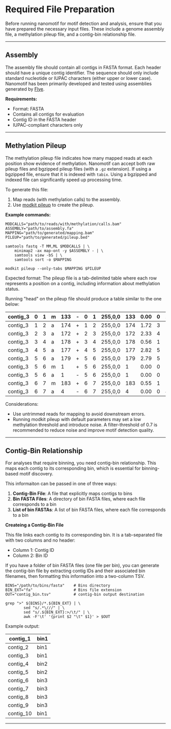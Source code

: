 # Required File Preparation

Before running nanomotif for motif detection and analysis, ensure that you have prepared the necessary input files. These include a genome assembly file, a methylation pileup file, and a contig-bin relationship file.

---

## Assembly

The assembly file should contain all contigs in FASTA format. Each header should have a unique contig identifier. The sequence should only include standard nucleotide or IUPAC characters (either upper or lower case). Nanomotif has been primarily developed and tested using assemblies generated by [Flye](https://github.com/fenderglass/Flye).

**Requirements:**
- Format: FASTA
- Contains all contigs for evaluation
- Contig ID in the FASTA header
- IUPAC-compliant characters only

---

## Methylation Pileup

The methylation pileup file indicates how many mapped reads at each position show evidence of methylation. Nanomotif can accept both raw pileup files and bgzipped pileup files (with a `.gz` extension). If using a bgzipped file, ensure that it is indexed with `tabix`. Using a bgzipped and indexed file can significantly speed up processing time.


To generate this file:

1. Map reads (with methylation calls) to the assembly.
2. Use [modkit pileup](https://github.com/nanoporetech/modkit/blob/master/book/src/advanced_usage.md#pileup) to create the pileup.

**Example commands:**
```shell
MODCALLS="path/to/reads/with/methylation/calls.bam"
ASSEMBLY="path/to/assembly.fa"
MAPPING="path/to/generated/mapping.bam"
PILEUP="path/to/generated/pileup.bed"

samtools fastq -T MM,ML $MODCALLS | \
    minimap2 -ax map-ont -y $ASSEMBLY - | \
    samtools view -bS | \
    samtools sort -o $MAPPING

modkit pileup --only-tabs $MAPPING $PILEUP
```


Expected format: The pileup file is a tab-delimited table where each row represents a position on a contig, including information about methylation status.

Running "head" on the pileup file should produce a table similar to the one below:

| contig_3 | 0  | 1 | m | 133 | - | 0 | 1 | 255,0,0 | 133 | 0.00 | 0 | 133 | 0 | 0 | 6 | 0 | 0 |
|----------|----|---|---|-----|---|---|---|---------|-----|------|---|-----|---|---|---|---|---|
| contig_3 | 1  | 2 | a | 174 | + | 1 | 2 | 255,0,0 | 174 | 1.72 | 3 | 171 | 0 | 0 | 3 | 0 | 0 |
| contig_3 | 2  | 3 | a | 172 | + | 2 | 3 | 255,0,0 | 172 | 2.33 | 4 | 168 | 0 | 0 | 7 | 0 | 0 |
| contig_3 | 3  | 4 | a | 178 | + | 3 | 4 | 255,0,0 | 178 | 0.56 | 1 | 177 | 0 | 0 | 2 | 0 | 0 |
| contig_3 | 4  | 5 | a | 177 | + | 4 | 5 | 255,0,0 | 177 | 2.82 | 5 | 172 | 0 | 0 | 5 | 0 | 0 |
| contig_3 | 5  | 6 | a | 179 | + | 5 | 6 | 255,0,0 | 179 | 2.79 | 5 | 174 | 0 | 0 | 3 | 2 | 0 |
| contig_3 | 5  | 6 | m | 1   | + | 5 | 6 | 255,0,0 | 1   | 0.00 | 0 | 1   | 0 | 0 | 3 | 180 | 0 |
| contig_3 | 5  | 6 | a | 1   | - | 5 | 6 | 255,0,0 | 1   | 0.00 | 0 | 1   | 0 | 0 | 0 | 156 | 0 |
| contig_3 | 6  | 7 | m | 183 | + | 6 | 7 | 255,0,0 | 183 | 0.55 | 1 | 182 | 0 | 0 | 1 | 0 | 0 |
| contig_3 | 6  | 7 | a | 4   | - | 6 | 7 | 255,0,0 | 4   | 0.00 | 0 | 4   | 0 | 0 | 0 | 153 | 0 |

Considerations:  
- Use untrimmed reads for mapping to avoid downstream errors.  
- Running modkit pileup with default parameters may set a low methylation threshold and introduce noise. A filter-threshold of 0.7 is recommended to reduce noise and improve motif detection quality.

---

## Contig-Bin Relationship

For analyses that require binning, you need contig-bin relationship. This maps each contig to its corresponding bin, which is essential for binning-based motif discovery.

This informaiton can be passed in one of three ways:
1. **Contig-Bin File**: A file that explicitly maps contigs to bins
2. **Bin FASTA Files**: A directory of bin FASTA files, where each file corresponds to a bin
3. **List of bin FASTAs**: A list of bin FASTA files, where each file corresponds to a bin


**Createing a Contig-Bin File**

This file links each contig to its corresponding bin. It is a tab-separated file with two columns and no header:
- Column 1: Contig ID  
- Column 2: Bin ID

If you have a folder of bin FASTA files (one file per bin), you can generate the contig-bin file by extracting contig IDs and their associated bin filenames, then formatting this information into a two-column TSV.
```shell
BINS="/path/to/bins/fasta"    # Bins directory
BIN_EXT="fa"                  # Bins file extension
OUT="contig_bin.tsv"          # contig-bin output destination

grep ">" ${BINS}/*.${BIN_EXT} | \
        sed "s/.*\///" | \
        sed "s/.${BIN_EXT}:>/\t/" | \
        awk -F'\t' '{print $2 "\t" $1}' > $OUT
```


Example output:

| contig_1  | bin1 |
|-----------|------|
| contig_2  | bin1 |
| contig_3  | bin1 |
| contig_4  | bin2 |
| contig_5  | bin2 |
| contig_6  | bin3 |
| contig_7  | bin3 |
| contig_8  | bin3 |
| contig_9  | bin3 |
| contig_10 | bin1 |

---
